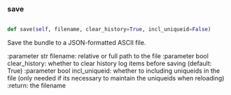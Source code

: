 ### save
```py

def save(self, filename, clear_history=True, incl_uniqueid=False)

```



Save the bundle to a JSON-formatted ASCII file.

:parameter str filename: relative or full path to the file
:parameter bool clear_history: whether to clear history log
    items before saving (default: True)
:parameter bool incl_uniqueid: whether to including uniqueids in the
    file (only needed if its necessary to maintain the uniqueids when
    reloading)
:return: the filename

